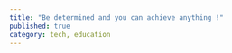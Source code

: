 ```yaml
---
title: "Be determined and you can achieve anything !"
published: true
category: tech, education
---
```

